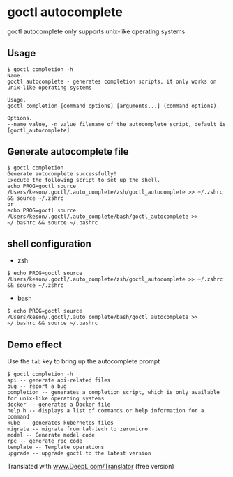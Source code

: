 # goctl autocomplete
goctl autocomplete only supports unix-like operating systems

## Usage
```shell
$ goctl completion -h
Name.
goctl autocomplete - generates completion scripts, it only works on unix-like operating systems

Usage.
goctl completion [command options] [arguments...] (command options).

Options.
--name value, -n value filename of the autocomplete script, default is [goctl_autocomplete]
```

## Generate autocomplete file
```shell
$ goctl completion
Generate autocomplete successfully!
Execute the following script to set up the shell.
echo PROG=goctl source /Users/keson/.goctl/.auto_complete/zsh/goctl_autocomplete >> ~/.zshrc && source ~/.zshrc
or
echo PROG=goctl source /Users/keson/.goctl/.auto_complete/bash/goctl_autocomplete >> ~/.bashrc && source ~/.bashrc
```

## shell configuration
* zsh
```shell
$ echo PROG=goctl source /Users/keson/.goctl/.auto_complete/zsh/goctl_autocomplete >> ~/.zshrc && source ~/.zshrc
```
* bash
```shell
$ echo PROG=goctl source /Users/keson/.goctl/.auto_complete/bash/goctl_autocomplete >> ~/.bashrc && source ~/.bashrc
```

## Demo effect
Use the ```tab``` key to bring up the autocomplete prompt

```shell
$ goctl completion -h
api -- generate api-related files
bug -- report a bug
completion -- generates a completion script, which is only available for unix-like operating systems
docker -- generates a Docker file
help h -- displays a list of commands or help information for a command
kube -- generates kubernetes files
migrate -- migrate from tal-tech to zeromicro
model -- Generate model code
rpc -- generate rpc code
template -- Template operations
upgrade -- upgrade goctl to the latest version
```

Translated with www.DeepL.com/Translator (free version)